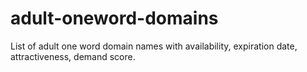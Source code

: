 # adult-oneword-domains
List of adult one word domain names with availability, expiration date, attractiveness, demand score.
